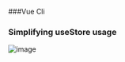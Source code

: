 ###Vue Cli

### Simplifying useStore usage
![image](https://user-images.githubusercontent.com/98692987/178612106-77ed9990-d157-4bd4-8020-71a02b526181.png)

